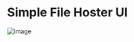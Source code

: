 # Simple File Hoster UI
![image](https://github.com/DotNaos/fileHostUI/assets/78213692/2bcfd3a1-7b8a-4008-908e-f2815ad87de2)
